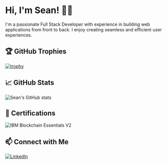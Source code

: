 # Hi, I'm Sean! 👋🏽

I'm a passionate Full Stack Developer with experience in building web applications from front to back. I enjoy creating seamless and efficient user experiences.



## 🏆 GitHub Trophies

[![trophy](https://github-profile-trophy.vercel.app/?username=SeanMkhabela&theme=discord&count_private=true&margin-w=60)](https://github.com/ryo-ma/github-profile-trophy)



## 📈 GitHub Stats

![Sean's GitHub stats](https://github-readme-stats.vercel.app/api?username=SeanMkhabela&show_icons=true&theme=radical)



## 🏅 Certifications

![IBM Blockchain Essentials V2](https://user-images.githubusercontent.com/79373541/152825970-72118091-d74b-41cc-ba78-2a7e1f45358c.png)



## 📫 Connect with Me

[![LinkedIn](https://img.shields.io/badge/LinkedIn-Connect-blue?style=flat&logo=linkedin)]([https://www.linkedin.com/in/yourlinkedinprofile](https://www.linkedin.com/in/sean-bailey-mkhabela-4806b7208/))

